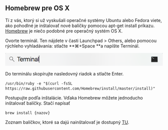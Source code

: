## Homebrew pre OS X

Tí z vás, ktorý si už vyskušali operačné systémy Ubuntu alebo Fedora viete, ako pohodlné je inštalovať nové balíčky pomocou apt-get install príkazu. [Homebrew](http://brew.sh/) je niečo podobné pre operačný systém OS X.

Ovorte terminál. Ten nájdete v časti Launchpad &gt; Others, alebo pomocou rýchleho vyhladávania: stlačte **⌘+Space **a napíšte Terminál.

![](/assets/OSX_terminal.png)

Do terminálu skopírujte nasledovný riadok a stlačte Enter.

```terminal
/usr/bin/ruby -e "$(curl -fsSL https://raw.githubusercontent.com/Homebrew/install/master/install)"
```

Postupujte podľa inštalácie. Vďaka Homebrew môžete jednoducho inštalovať balíčky. Stačí napísať

```terminal
brew install {nazov}
```

Zoznam balíčkov, ktoré sa dajú nainštalovať je dostupný [TU](http://brewformulas.org/).

